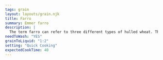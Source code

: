 ```yaml
---
tags: grain
layout: layouts/grain.njk
title: Farro
summary: Emmer farro
description: |
  The term farro can refer to three different types of hulled wheat. This page is specifically for farro made from emmer (the most common type).
needToWash: "YES"
grainToLiquid: "1:2"
setting: "Quick Cooking"
expectedCookTime: 40
---
```

